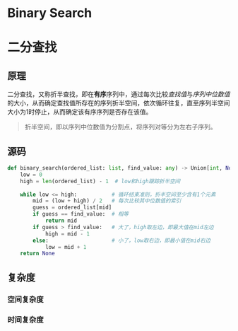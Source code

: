 # Binary Search

<!--more-->



# 二分查找

## 原理

二分查找，又称折半查找，即在**有序**序列中，通过每次比较*查找值*与*序列中位数值*的大小，从而确定查找值所存在的序列折半空间，依次循环往复，直至序列半空间大小为1时停止，从而确定该有序序列是否存在该值。

> 折半空间，即以序列中位数值为分割点，将序列对等分为左右子序列。

## 源码

```python
def binary_search(ordered_list: list, find_value: any) -> Union[int, None]:
    low = 0
    high = len(ordered_list) - 1  # low和high跟踪折半空间
    
    while low <= high:			 # 循环结束准则，折半空间至少含有1个元素 
        mid = (low + high) / 2	 # 每次比较其中位数值的索引
        guess = ordered_list[mid]
        if guess == find_value:	 # 相等 
            return mid
        if guess > find_value:	 # 大了，high取左边，即最大值在mid左边
            high = mid - 1
        else:					 # 小了，low取右边，即最小值在mid右边
            low = mid + 1
    return None

```

## 复杂度

### 空间复杂度

### 时间复杂度


